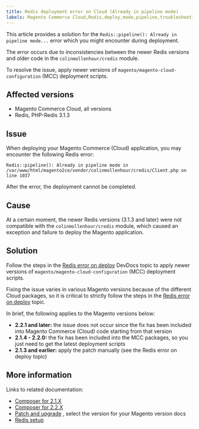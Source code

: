```yaml
---
title: Redis deployment error on Cloud (Already in pipeline mode)
labels: Magento Commerce Cloud,Redis,deploy,mode,pipeline,troubleshooting
---
```


This article provides a solution for the `Redis::pipeline(): Already in pipeline mode...` error which you might encounter during deployment.

The error occurs due to inconsistencies between the newer Redis versions and older code in the `colinmollenhour/credis` module.

To resolve the issue, apply newer versions of `magento/magento-cloud-configuration` (MCC) deployment scripts.

## Affected versions

* Magento Commerce Cloud, all versions
* Redis, PHP-Redis 3.1.3

## Issue

When deploying your Magento Commerce (Cloud) application, you may encounter the following Redis error:

```clike
Redis::pipeline(): Already in pipeline mode in /var/www/html/magento2ce/vendor/colinmollenhour/credis/Client.php on line 1037
```

After the error, the deployment cannot be completed.

## Cause

At a certain moment, the newer Redis versions (3.1.3 and later) were not compatible with the `colinmollenhour/credis` module, which caused an exception and failure to deploy the Magento application.

## Solution

Follow the steps in the [Redis error on deploy](http://devdocs.magento.com/guides/v2.2/cloud/trouble/redis-troubleshooting.html#update) DevDocs topic to apply newer versions of `magento/magento-cloud-configuration` (MCC) deployment scripts.

Fixing the issue varies in various Magento versions because of the different Cloud packages, so it is critical to strictly follow the steps in the [Redis error on deploy](http://devdocs.magento.com/guides/v2.2/cloud/trouble/redis-troubleshooting.html#update) topic.

In brief, the following applies to the Magento versions below:

* **2.2.1 and later:** the issue does not occur since the fix has been included into Magento Commerce (Cloud) code starting from that version
* **2.1.4 - 2.2.0:** the fix has been included into the MCC packages, so you just need to get the latest deployment scripts
* **2.1.3 and earlier:** apply the patch manually (see the Redis error on deploy topic)

## More information

Links to related documentation:

* [Composer for 2.1.X](http://devdocs.magento.com/guides/v2.2/cloud/reference/cloud-composer.html)
* [Composer for 2.2.X](http://devdocs.magento.com/guides/v2.2/cloud/reference/cloud-composer.html)
* [Patch and upgrade](http://devdocs.magento.com/guides/v2.2/cloud/project/project-patch.html) , select the version for your Magento version docs
* [Redis setup](http://devdocs.magento.com/guides/v2.2/cloud/project/project-conf-files_services-redis.html)

